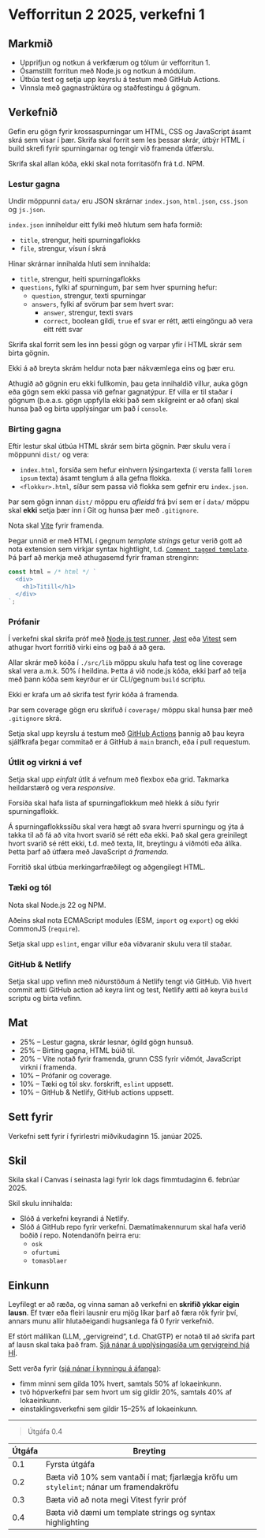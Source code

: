 # Vefforritun 2 2025, verkefni 1

## Markmið

- Upprifjun og notkun á verkfærum og tólum úr vefforritun 1.
- Ósamstillt forritun með Node.js og notkun á módúlum.
- Útbúa test og setja upp keyrslu á testum með GitHub Actions.
- Vinnsla með gagnastrúktúra og staðfestingu á gögnum.

## Verkefnið

Gefin eru gögn fyrir krossaspurningar um HTML, CSS og JavaScript ásamt skrá sem vísar í þær. Skrifa skal forrit sem les þessar skrár, útbýr HTML í build skrefi fyrir spurningarnar og tengir við framenda útfærslu.

Skrifa skal allan kóða, ekki skal nota forritasöfn frá t.d. NPM.

### Lestur gagna

Undir möppunni `data/` eru JSON skrárnar `index.json`, `html.json`, `css.json` og `js.json`.

`index.json` inniheldur eitt fylki með hlutum sem hafa formið:

- `title`, strengur, heiti spurningaflokks
- `file`, strengur, vísun í skrá

Hinar skrárnar innihalda hluti sem innihalda:

- `title`, strengur, heiti spurningaflokks
- `questions`, fylki af spurningum, þar sem hver spurning hefur:
  - `question`, strengur, texti spurningar
  - `answers`, fylki af svörum þar sem hvert svar:
    - `answer`, strengur, texti svars
    - `correct`, boolean gildi, `true` ef svar er rétt, ætti eingöngu að vera eitt rétt svar

Skrifa skal forrit sem les inn þessi gögn og varpar yfir í HTML skrár sem birta gögnin.

Ekki á að breyta skrám heldur nota þær nákvæmlega eins og þær eru.

Athugið að gögnin eru ekki fullkomin, þau geta innihaldið villur, auka gögn eða gögn sem ekki passa við gefnar gagnatýpur. Ef villa er til staðar í gögnum (þ.e.a.s. gögn uppfylla ekki það sem skilgreint er að ofan) skal hunsa það og birta upplýsingar um það í `console`.

### Birting gagna

Eftir lestur skal útbúa HTML skrár sem birta gögnin. Þær skulu vera í möppunni `dist/` og vera:

- `index.html`, forsíða sem hefur einhvern lýsingartexta (í versta falli `lorem ipsum` texta) ásamt tenglum á alla gefna flokka.
- `<flokkur>.html`, síður sem passa við flokka sem gefnir eru `index.json`.

Þar sem gögn innan `dist/` möppu eru _afleidd_ frá því sem er í `data/` möppu skal **ekki** setja þær inn í Git og hunsa þær með `.gitignore`.

Nota skal [Vite](https://vite.dev/) fyrir framenda.

Þegar unnið er með HTML í gegnum _template strings_ getur verið gott að nota extension sem virkjar syntax hightlight, t.d. [`Comment tagged template`](https://marketplace.visualstudio.com/items?itemName=bierner.comment-tagged-templates). Þá þarf að merkja með athugasemd fyrir framan strenginn:

```javascript
const html = /* html */ `
  <div>
    <h1>Titill</h1>
  </div>
`;
```

### Prófanir

Í verkefni skal skrifa próf með [Node.js test runner](https://nodejs.org/docs/latest-v22.x/api/test.html), [Jest](https://jestjs.io/) eða [Vitest](https://vitest.dev/) sem athugar hvort forritið virki eins og það á að gera.

Allar skrár með kóða í `./src/lib` möppu skulu hafa test og line coverage skal vera a.m.k. 50% í heildina. Þetta á við node.js kóða, ekki þarf að telja með þann kóða sem keyrður er úr CLI/gegnum `build` scriptu.

Ekki er krafa um að skrifa test fyrir kóða á framenda.

Þar sem coverage gögn eru skrifuð í `coverage/` möppu skal hunsa þær með `.gitignore` skrá.

Setja skal upp keyrslu á testum með [GitHub Actions](https://docs.github.com/en/actions) þannig að þau keyra sjálfkrafa þegar commitað er á GitHub á `main` branch, eða í pull requestum.

### Útlit og virkni á vef

Setja skal upp _einfalt_ útlit á vefnum með flexbox eða grid. Takmarka heildarstærð og vera _responsive_.

Forsíða skal hafa lista af spurningaflokkum með hlekk á síðu fyrir spurningaflokk.

Á spurningaflokkssíðu skal vera hægt að svara hverri spurningu og ýta á takka til að fá að vita hvort svarið sé rétt eða ekki. Það skal gera greinilegt hvort svarið sé rétt ekki, t.d. með texta, lit, breytingu á viðmóti eða álíka. Þetta þarf að útfæra með JavaScript _á framenda_.

Forritið skal útbúa merkingarfræðilegt og aðgengilegt HTML.

### Tæki og tól

Nota skal Node.js 22 og NPM.

Aðeins skal nota ECMAScript modules (ESM, `import` og `export`) og ekki CommonJS (`require`).

Setja skal upp `eslint`, engar villur eða viðvaranir skulu vera til staðar.

### GitHub & Netlify

Setja skal upp vefinn með niðurstöðum á Netlify tengt við GitHub. Við hvert commit ætti GitHub action að keyra lint og test, Netlify ætti að keyra `build` scriptu og birta vefinn.

## Mat

- 25% – Lestur gagna, skrár lesnar, ógild gögn hunsuð.
- 25% – Birting gagna, HTML búið til.
- 20% – Vite notað fyrir framenda, grunn CSS fyrir viðmót, JavaScript virkni í framenda.
- 10% – Prófanir og coverage.
- 10% – Tæki og tól skv. forskrift, `eslint` uppsett.
- 10% – GitHub & Netlify, GitHub actions uppsett.

## Sett fyrir

Verkefni sett fyrir í fyrirlestri miðvikudaginn 15. janúar 2025.

## Skil

Skila skal í Canvas í seinasta lagi fyrir lok dags fimmtudaginn 6. febrúar 2025.

Skil skulu innihalda:

- Slóð á verkefni keyrandi á Netlify.
- Slóð á GitHub repo fyrir verkefni. Dæmatímakennurum skal hafa verið boðið í repo. Notendanöfn þeirra eru:
  - `osk`
  - `ofurtumi`
  - `tomasblaer`

## Einkunn

Leyfilegt er að ræða, og vinna saman að verkefni en **skrifið ykkar eigin lausn**. Ef tvær eða fleiri lausnir eru mjög líkar þarf að færa rök fyrir því, annars munu allir hlutaðeigandi hugsanlega fá 0 fyrir verkefnið.

Ef stórt mállíkan (LLM, „gervigreind“, t.d. ChatGTP) er notað til að skrifa part af lausn skal taka það fram. [Sjá nánar á upplýsingasíða um gervigreind hjá HÍ](https://gervigreind.hi.is/).

Sett verða fyrir ([sjá nánar í kynningu á áfanga](https://github.com/vefforritun/vef2-2025/blob/main/namsefni/01.kynning/1.kynning.md)):

- fimm minni sem gilda 10% hvert, samtals 50% af lokaeinkunn.
- tvö hópverkefni þar sem hvort um sig gildir 20%, samtals 40% af lokaeinkunn.
- einstaklingsverkefni sem gildir 15–25% af lokaeinkunn.

---

> Útgáfa 0.4

| Útgáfa | Breyting                                                                               |
| ------ | -------------------------------------------------------------------------------------- |
| 0.1    | Fyrsta útgáfa                                                                          |
| 0.2    | Bæta við 10% sem vantaði í mat; fjarlægja kröfu um `stylelint`; nánar um framendakröfu |
| 0.3    | Bæta við að nota megi Vitest fyrir próf                                                |
| 0.4    | Bæta við dæmi um template strings og syntax highlighting                               |
